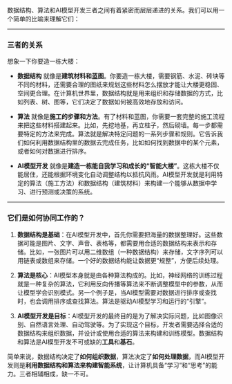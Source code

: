 数据结构、算法和AI模型开发三者之间有着紧密而层层递进的关系。我们可以用一个简单的比喻来理解它们：

---

### 三者的关系

想象一下你要造一栋大楼：

* **数据结构** 就像是**建筑材料和蓝图**。你要造一栋大楼，需要钢筋、水泥、砖块等不同的材料，还需要合理的图纸来规划这些材料怎么摆放才能让大楼更稳固、空间更合理。在计算机世界里，数据结构就是用来组织和存储数据的方式，比如列表、树、图等，它们决定了数据如何被高效地存放和访问。

* **算法** 就像是**施工的步骤和方法**。有了材料和蓝图，你需要一套完整的施工流程来把这些材料搭建起来。比如，先挖地基，再立柱子，然后砌墙。每一步都需要特定的方法来完成。算法就是解决特定问题的一系列步骤和规则。它告诉我们如何利用数据结构里的数据去完成任务，比如如何找到数据中的某个元素，或者如何对数据进行排序。

* **AI模型开发** 就像是**建造一栋能自我学习和成长的“智能大楼”**。这栋大楼不仅能居住，还能根据环境变化自动调整结构以抵抗风雨。AI模型开发就是利用特定的算法（施工方法）和数据结构（建筑材料）来构建一个能够从数据中学习、进行预测或决策的系统。

---

### 它们是如何协同工作的？

1.  **数据结构是基础**：在AI模型开发中，首先你需要把海量的数据整理好。这些数据可能是图片、文字、声音、表格等，都需要用合适的数据结构来表示和存储。比如，一张图片可以用二维数组（一种数据结构）来存储，文字序列可以用链表或数组来存储。一个好的数据结构能让数据更“规整”，方便后续处理。

2.  **算法是核心**：AI模型本身就是由各种算法构成的。比如，神经网络的训练过程就是一种复杂的算法，它利用反向传播等算法来不断调整模型中的参数，从而让模型学会识别模式。另一个例子是，当AI模型需要对数据进行排序或查找时，也会调用排序或查找算法。算法是驱动AI模型学习和运行的“引擎”。

3.  **AI模型开发是目标**：AI模型开发的最终目的是为了解决实际问题，比如图像识别、自然语言处理、自动驾驶等。为了实现这个目标，开发者需要选择合适的数据结构来组织数据，并设计或使用合适的算法来构建和训练模型。数据结构和算法是AI模型开发不可或缺的**工具**和**基石**。

简单来说，数据结构决定了**如何组织数据**，算法决定了**如何处理数据**，而AI模型开发则是**利用数据结构和算法来构建智能系统**，让计算机具备“学习”和“思考”的能力。三者相辅相成，缺一不可。